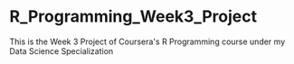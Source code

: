 # R_Programming_Week3_Project
This is the Week 3 Project of Coursera's R Programming course under my Data Science Specialization
